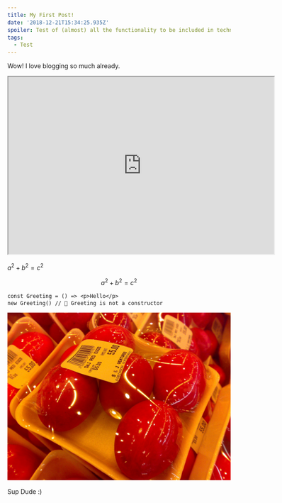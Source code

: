 ```yaml
---
title: My First Post!
date: '2018-12-21T15:34:25.935Z'
spoiler: Test of (almost) all the functionality to be included in technological blog
tags:
  - Test
---
```


Wow! I love blogging so much already.

<iframe src="https://example.com/" width="600" height="400"></iframe>

$a^2 + b^2 = c^2$

$$a^2 + b^2 = c^2$$

```jsx{2}
const Greeting = () => <p>Hello</p>
new Greeting() // 🔴 Greeting is not a constructor
```

![Chinese Salty Egg](./salty_egg.jpg)

Sup Dude :)
